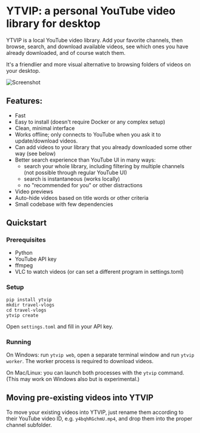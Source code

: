 # YTVIP: a personal YouTube video library for desktop

YTVIP is a local YouTube video library. Add your favorite channels,
then browse, search, and download available videos, 
see which ones you have already downloaded,
and of course watch them.

It's a friendlier and more visual alternative to browsing folders of videos on your desktop.

![Screenshot](demo.gif)

## Features:

- Fast
- Easy to install (doesn't require Docker or any complex setup)
- Clean, minimal interface
- Works offline; only connects to YouTube when you ask it to update/download videos.
- Can add videos to your library that you already downloaded some other way (see below) 
- Better search experience than YouTube UI in many ways:
  - search your whole library, including filtering by multiple channels
    (not possible through regular YouTube UI)
  - search is instantaneous (works locally)
  - no "recommended for you" or other distractions
- Video previews
- Auto-hide videos based on title words or other criteria
- Small codebase with few dependencies

## Quickstart

### Prerequisites
- Python
- YouTube API key
- ffmpeg
- VLC to watch videos (or can set a different program in settings.toml)

### Setup

```commandline
pip install ytvip 
mkdir travel-vlogs
cd travel-vlogs
ytvip create 
```

Open `settings.toml` and fill in your API key.

### Running

On Windows: run `ytvip web`, open a separate terminal window and run `ytvip worker`.
The worker process is required to download videos.

On Mac/Linux: you can launch both processes with the `ytvip` command.
(This may work on Windows also but is experimental.)

## Moving pre-existing videos into YTVIP

To move your existing videos into YTVIP,
just rename them according to their YouTube video ID,
e.g. `y4bqhRGchmU.mp4`,
and drop them into the proper channel subfolder. 

